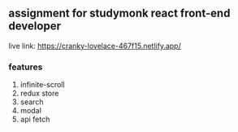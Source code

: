 ## assignment for studymonk react front-end developer
live link: https://cranky-lovelace-467f15.netlify.app/
### features
1. infinite-scroll
2. redux store
3. search
4. modal
5. api fetch
